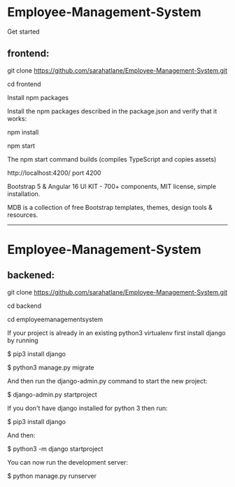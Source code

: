 # Employee-Management-System

Get started

frontend:
---------

git clone https://github.com/sarahatlane/Employee-Management-System.git

cd frontend


Install npm packages

Install the npm packages described in the package.json and verify that it works:

npm install

npm start

The npm start command builds (compiles TypeScript and copies assets)

http://localhost:4200/ 
port 4200


Bootstrap 5 & Angular 16 UI KIT - 700+ components, MIT license, simple installation.

MDB is a collection of free Bootstrap templates, themes, design tools & resources.


----------------------------------------------------------------------------------------------------------------------------------

# Employee-Management-System

backened:
---------

git clone https://github.com/sarahatlane/Employee-Management-System.git

cd backend

cd employeemanagementsystem 

If your project is already in an existing python3 virtualenv first install django by running

$ pip3 install django

$ python3 manage.py migrate

And then run the django-admin.py command to start the new project:

$ django-admin.py startproject


If you don't have django installed for python 3 then run:

$ pip3 install django

And then:

$ python3 -m django startproject

You can now run the development server:

$ python manage.py runserver